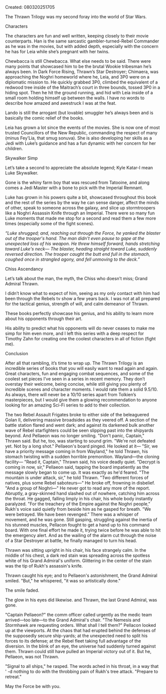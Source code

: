 Created: 080320251705

The Thrawn Trilogy was my second foray into the world of Star Wars.

Characters

The characters are fun and well written, keeping closely to their movie counterparts. Han is the same sarcastic gambler-turned-Rebel Commander as he was in the movies, but with added depth, especially with the concern he has for Leia while she’s pregnant with her twins.

Chewbacca is still Chewbacca. What else needs to be said. There were many points that showcased him to be the brutal Wookie tribesman he’s always been. In Dark Force Rising, Thrawn’s Star Destroyer; Chimaera, was approaching the Noghri homeworld where he, Leia, and 3P0 were on a diplomatic mission to. He quickly grabbed 3P0, climbed the equivalent of a redwood tree inside of the Maitrach’s court in three bounds, tossed 3P0 in a hiding spot. Then he hit the ground running, and hid with Leia inside of a small room holding himself up between the walls. I have no words to describe how amazed and awestruck I was at the feat.

Lando is still the arrogant (but lovable) smuggler he’s always been and is basically the comic relief of the books.

Leia has grown a lot since the events of the movies. She is now one of most trusted Councillors of the New Republic, commanding the respect of many (minus Fey’Lia, that smug sonuva). She is also developing her skills as a Jedi with Luke’s guidance and has a fun dynamic with her concern for her children.

Skywalker Simp

Let’s take a second to appreciate the absolute legend; Kyle Katar-I mean Luke Skywalker.

Gone is the whiny farm boy that was rescued from Tatooine, and along comes a Jedi Master with a bone to pick with the Imperial Remnant.

Luke has grown in his powers quite a bit, showcased throughout this book and the rest of the series by the way he can sense danger, affect the minds of other, speak to someone across the galaxy, and slice up stormtroopers like a Noghri Assassin Knife through an Imperial. There were so many fun Luke moments that made me stop for a second and read them a few more times (especially some of the fight scenes).

_“Luke shrugged; and, reaching out through the Force, he yanked the blaster out of the trooper's hand._
_The man didn't even pause to gape at the unexpected loss of his weapon. He threw himself forward, hands stretching toward Luke's neck—_
_The blaster, heading straight toward Luke, suddenly reversed direction. The trooper caught the butt end full in the stomach, coughed once in strangled agony, and fell unmoving to the deck.”_

Chiss Ascendancy

Let’s talk about the man, the myth, the Chiss who doesn’t miss; Grand Admiral Thrawn.

I didn’t know what to expect of him, seeing as my only contact with him had been through the Rebels tv show a few years back. I was not at all prepared for the tactical genius, strength of will, and calm demeanor of Thrawn.

These books perfectly showcase his genius, and his ability to learn more about his opponents through their art.

His ability to predict what his opponents will do never ceases to make me simp for him even more, and I left this series with a deep respect for Timothy Zahn for creating one the coolest characters in all of fiction (fight me).

Conclusion

After all that rambling, it’s time to wrap up. The Thrawn Trilogy is an incredible series of books that you will easily want to read again and again. Great characters, fun and engaging combat sequences, and some of the coolest set pieces I’ve seen in a series in recent memory. They don’t overstay their welcome, being concise, while still giving you plenty of incredible scenes and character moments. I would rate them a solid 9.5/10. As always, there will never be a 10/10 series apart from Tolkien’s masterpieces, but I would give them a glowing recommendation to anyone looking for an amazing Sci-Fi series to add to their collection.

The two Rebel Assault Frigates broke to either side of the beleaguered Golan II, delivering massive broadsides as they veered off. A section of the battle station flared and went dark; and against its darkened bulk another wave of Rebel starfighters could be seen slipping past into the shipyards beyond.
And Pellaeon was no longer smiling.
"Don't panic, Captain," Thrawn said. But he, too, was starting to sound grim. "We're not defeated yet. Not by a long shot."
Pellaeon's board pinged. He looked at it— "Sir, we have a priority message coming in from Wayland," he told Thrawn, his stomach twisting with a sudden horrible premonition.
Wayland—the cloning facility—
"Read it, Captain," Thrawn said, his voice deadly quiet.
"Decrypt is coming in now, sir," Pellaeon said, tapping the board impatiently as the message slowly began to come up. It was exactly as he'd feared. "The mountain is under attack, sir," he told Thrawn. "Two different forces of natives, plus some Rebel saboteurs—"
He broke off, frowning in disbelief.
"And a group of Noghri—"
He never got to read any more of the report. Abruptly, a gray-skinned hand slashed out of nowhere, catching him across the throat.
He gagged, falling limply in his chair, his whole body instantly paralyzed.
"For the treachery of the Empire against the Noghri people," Rukh's voice said quietly from beside him as he gasped for breath. "We were betrayed. We have been revenged.” There was a whisper of movement, and he was gone.
Still gasping, struggling against the inertia of his stunned muscles, Pellacon fought to get a hand up to his command board. With one final effort he made it, trying twice before he was able to hit the emergency alert.
And as the wailing of the alarm cut through the noise of a Star Destroyer at battle, he finally managed to turn his head.

Thrawn was sitting upright in his chair, his face strangely calm. In the middle of his chest, a dark red stain was spreading across the spotless white of his Grand Admiral's uniform.
Glittering in the center of the stain was the tip of Rukh's assassin's knife.

Thrawn caught his eye; and to Pellaeon's astonishment, the Grand Admiral smiled. "But," he whispered, "it was so artistically done."

The smile faded.

The glow in his eyes did likewise. and Thrawn, the last Grand Admiral, was gone.

"Captain Pellaeon?" the comm officer called urgently as the medic team arrived—too late—to the Grand Admiral's chair.
"The Nemesis and Stormhawk are requesting orders. What shall I tell them?"
Pellacon looked up at the viewports. At the chaos that had erupted behind the defenses of the supposedly secure ship-yards; at the unexpected need to split his forces to its defense; at the Rebel fleet taking full advantage of the diversion. In the blink of an eye, the universe had suddenly turned against them.
Thrawn could still have pulled an Imperial victory out of it. But he, Pellaeon, was not Thrawn.

"Signal to all ships," he rasped. The words ached in his throat, in a way that ' -d nothing to do with the throbbing pain of Rukh's tree
attack. "Prepare to retreat."

May the Force be with you.

